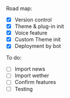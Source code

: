 Road map:
- [x] Version control
- [x] Theme & plug-in init
- [x] Voice feature
- [x] Custom Theme init
- [x] Deployment by bot

To do:
- [ ] Import news
- [ ] Import wether
- [ ] Confirm features
- [ ] Testing
